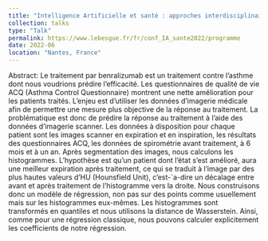 ```yaml
---
title: "Intelligence Artificielle et santé : approches interdisciplinaires "
collection: talks
type: "Talk"
permalink: https://www.lebesgue.fr/fr/conf_IA_sante2022/programme
date: 2022-06
location: "Nantes, France"
---
```

 Abstract: Le traitement par benralizumab est un traitement contre l’asthme dont nous voudrions prédire l’efficacité. Les questionnaires de qualité de vie ACQ (Asthma Control Questionnaire) montrent une nette amélioration pour les patients traités. L’enjeu est d’utiliser les données d’imagerie médicale afin de permettre une mesure plus objective de la réponse au traitement. La problématique est donc de prédire la réponse au traitement à l’aide des données d’imagerie scanner. Les données à disposition pour chaque patient sont les images scanner en expiration et en inspiration, les résultats des questionnaires ACQ, les données de spirométrie avant traitement, à 6 mois et à un an. Après segmentation des images, nous calculons les histogrammes. L’hypothèse est qu’un patient dont l’état s’est amélioré, aura une meilleur expiration après traitement, ce qui se traduit à l’image par des plus hautes valeurs d’HU (Hounsfield Unit), c’est-`a-dire un décalage entre avant et après traitement de l’histogramme vers la droite. Nous construisons donc un modèle de régression, non pas sur des points comme usuellement mais sur les histogrammes eux-mêmes. Les histogrammes sont transformés en quantiles et nous utilisons la distance de Wasserstein. Ainsi, comme pour une régression classique, nous pouvons calculer explicitement les coefficients de notre régression.


